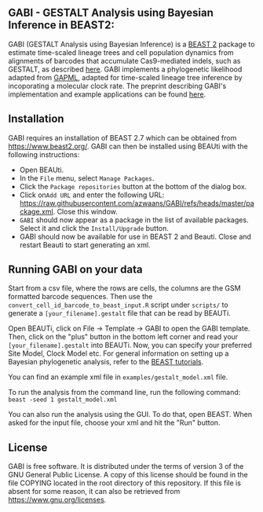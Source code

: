 GABI - GESTALT Analysis using Bayesian Inference in BEAST2:
-------

GABI (GESTALT Analysis using Bayesian Inference) is a [BEAST 2](http://www.beast2.org/) package to estimate time-scaled lineage trees and cell population dynamics from alignments of barcodes that accumulate Cas9-mediated indels, such as GESTALT,  as described [here](https://doi.org/10.1126/science.aaf7907).
GABI implements a phylogenetic likelihood adapted from [GAPML](https://www.ncbi.nlm.nih.gov/pmc/articles/PMC9387344/), adapted for time-scaled lineage tree inference by incoporating a molecular clock rate.
The preprint describing GABI's implementation and example applications can be found [here](https://doi.org/10.1098/rstb.2023.0318).

Installation
-------
GABI requires an installation of BEAST 2.7 which can be obtained from https://www.beast2.org/. GABI can then be installed using BEAUti with the following instructions:

- Open BEAUti.
- In the `File` menu, select `Manage Packages`.
- Click the `Package repositories` button at the bottom of the dialog box.
- Click on`Add URL` and enter the following URL:
  https://raw.githubusercontent.com/azwaans/GABI/refs/heads/master/package.xml. Close this window.
- `GABI` should now appear as a package in the list of available packages. Select it and click the `Install/Upgrade` button.
- GABI should now be available for use in BEAST 2 and Beauti. Close and restart Beauti to start generating an xml.

Running GABI on your data
-------

Start from a csv file, where the rows are cells, the columns are the GSM formatted barcode sequences. Then use the `convert_cell_id_barcode_to_beast_input.R` script under `scripts/` to generate a `[your_filename].gestalt` file that can be read by BEAUTi.

Open BEAUTi, click on File -> Template -> GABI to open the GABI template. Then, click on the "plus" button in the bottom left corner and read your `[your_filename].gestalt` into BEAUTi. Now, you can specify your preferred Site Model, Clock Model etc. For general information on setting up a Bayesian phylogenetic analysis, refer to the [BEAST tutorials](https://taming-the-beast.org/).

You can find an example xml file in `examples/gestalt_model.xml` file.

To run the analysis from the command line, run the following command:
`beast -seed 1 gestalt_model.xml`

You can also run the analysis using the GUI. To do that, open BEAST. When asked for the input file, choose your xml and hit the "Run" button.

License
-------

GABI is free software.  It is distributed under the terms of version 3
of the GNU General Public License.  A copy of this license should
be found in the file COPYING located in the root directory of this repository.
If this file is absent for some reason, it can also be retrieved from
https://www.gnu.org/licenses.